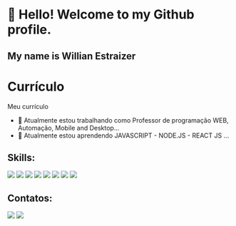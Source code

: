 # 👋 Hello! Welcome to my Github profile.
## My name is Willian Estraizer

# Currículo
Meu currículo

- 🔭 Atualmente estou trabalhando como Professor de programação WEB, Automação, Mobile and Desktop...
- 🌱 Atualmente estou aprendendo JAVASCRIPT - NODE.JS - REACT JS ...


## Skills:
<div>
<a href="" target="_blank"><img src="https://img.shields.io/badge/HTML-239120?style=for-the-badge&logo=html5&logoColor=white" target="_blank"></a>
<a href="" target="_blank"><img src="https://img.shields.io/badge/CSS-0099cc?&style=for-the-badge&logo=css3&logoColor=white" target="_blank"></a>
<a href="" target="_blank"><img src="https://img.shields.io/badge/JavaScript-F7DF1E?style=for-the-badge&logo=javascript&logoColor=black" target="_blank"></a>
<a href="" target="_blank"><img src="https://img.shields.io/badge/Node.js-43853D?style=for-the-badge&logo=node.js&logoColor=white" target="_blank"></a>
<a href="" target="_blank"><img src="https://img.shields.io/badge/PHP-777BB4?style=for-the-badge&logo=php&logoColor=white" target="_blank"></a>
<a href="" target="_blank"><img src="https://img.shields.io/badge/PostgreSQL-316192?style=for-the-badge&logo=postgresql&logoColor=white" target="_blank"></a>
<a href="" target="_blank"><img src="https://img.shields.io/badge/React-20232A?style=for-the-badge&logo=react&logoColor=61DAFB" target="_blank"></a>
<a href="" target="_blank"><img src="https://img.shields.io/badge/C-00599C?style=for-the-badge&logo=c&logoColor=white" target="_blank"></a>
</div>

## Contatos:

<div>

<a href = "mailto:bruno@levelupsistemas.com.br"><img src="https://img.shields.io/badge/Gmail-D14836?style=for-the-badge&logo=gmail&logoColor=white" target="_blank"></a>
<a href="https://www.linkedin.com/in/bruno-furtado-fontana-78198550" target="_blank"><img src="https://img.shields.io/badge/-LinkedIn-%230077B5?style=for-the-badge&logo=linkedin&logoColor=white" target="_blank"></a> 

</div>
